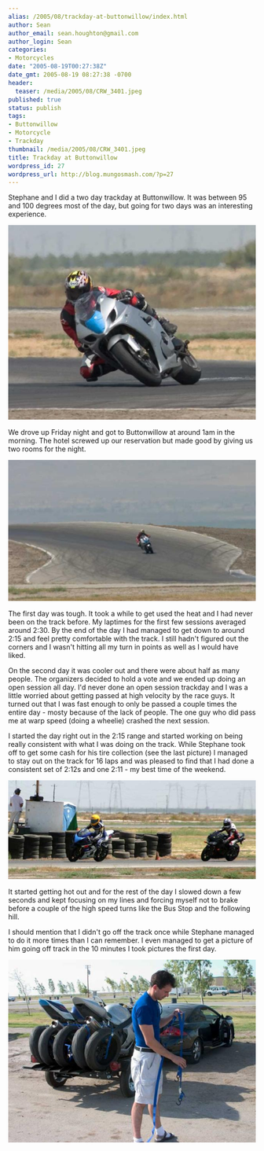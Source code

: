 ```yaml
---
alias: /2005/08/trackday-at-buttonwillow/index.html
author: Sean
author_email: sean.houghton@gmail.com
author_login: Sean
categories:
- Motorcycles
date: "2005-08-19T00:27:38Z"
date_gmt: 2005-08-19 08:27:38 -0700
header:
  teaser: /media/2005/08/CRW_3401.jpeg
published: true
status: publish
tags:
- Buttonwillow
- Motorcycle
- Trackday
thumbnail: /media/2005/08/CRW_3401.jpeg
title: Trackday at Buttonwillow
wordpress_id: 27
wordpress_url: http://blog.mungosmash.com/?p=27
---
```

Stephane and I did a two day trackday at Buttonwillow.  It was between 95 and 100 degrees most of the day, but going for two days was an interesting experience.

![](CRW_3401.jpeg)

We drove up Friday night and got to Buttonwillow at around 1am in the morning.  The hotel screwed up our reservation but made good by giving us two rooms for the night.

![](CRW_3378.jpeg)

The first day was tough.  It took a while to get used the heat and I had never been on the track before.  My laptimes for the first few sessions averaged around 2:30.  By the end of the day I had managed to get down to around 2:15 and feel pretty comfortable with the track.  I still hadn't figured out the corners and I wasn't hitting all my turn in points as well as I would have liked.

On the second day it was cooler out and there were about half as many people.  The organizers decided to hold a vote and we ended up doing an open session all day.  I'd never done an open session trackday and I was a little worried about getting passed at high velocity by the race guys.  It turned out that I was fast enough to only be passed a couple times the entire day - mosty because of the lack of people.  The one guy who did pass me at warp speed (doing a wheelie) crashed the next session.

I started the day right out in the 2:15 range and started working on being really consistent with what I was doing on the track.  While Stephane took off to get some cash for his tire collection (see the last picture) I managed to stay out on the track for 16 laps and was pleased to find that I had done a consistent set of 2:12s and one 2:11 - my best time of the weekend.

![](IMG_1391.jpeg)

It started getting hot out and for the rest of the day I slowed down a few seconds and kept focusing on my lines and forcing myself not to brake before a couple of the high speed turns like the Bus Stop and the following hill.

I should mention that I didn't go off the track once while Stephane managed to do it more times than I can remember.  I even managed to get a picture of him going off track in the 10 minutes I took pictures the first day.

![](CRW_3426.jpeg)

